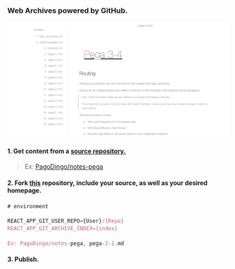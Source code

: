 ### Web Archives powered by GitHub.

<img src="./dochub-demo.png"/>

#### 1. Get content from a <u>source repository.</u>

> Ex: [PagoDingo/notes-pega](https://github.com/pagodingo/notes-pega)

#### 2. Fork <u>this</u> repository, include your source, as well as your desired homepage.

```js
# environment

REACT_APP_GIT_USER_REPO={User}/{Repo}
REACT_APP_GIT_ARCHIVE_INDEX={index}

Ex: PagoDingo/notes-pega, pega-2-1.md
```

#### 3. Publish.